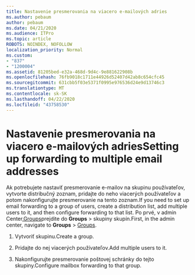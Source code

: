 ```yaml
---
title: Nastavenie presmerovania na viacero e-mailových adries
ms.author: pebaum
author: pebaum
ms.date: 04/21/2020
ms.audience: ITPro
ms.topic: article
ROBOTS: NOINDEX, NOFOLLOW
localization_priority: Normal
ms.custom:
- "837"
- "1200004"
ms.assetid: 81205bed-e32a-468d-9d4c-9e881622908b
ms.openlocfilehash: 76fb9018c1711e44926d52407d42ab8c654cfc45
ms.sourcegitcommit: 631cbb5f03e5371f0995e976536d24e9d13746c3
ms.translationtype: MT
ms.contentlocale: sk-SK
ms.lasthandoff: 04/22/2020
ms.locfileid: "43758530"
---
```

# <a name="setting-up-forwarding-to-multiple-email-addresses"></a><span data-ttu-id="53221-102">Nastavenie presmerovania na viacero e-mailových adries</span><span class="sxs-lookup"><span data-stu-id="53221-102">Setting up forwarding to multiple email addresses</span></span>

<span data-ttu-id="53221-103">Ak potrebujete nastaviť presmerovanie e-mailov na skupinu používateľov, vytvorte distribučný zoznam, pridajte do neho viacerých používateľov a potom nakonfigurujte presmerovanie na tento zoznam.</span><span class="sxs-lookup"><span data-stu-id="53221-103">If you need to set up email forwarding to a group of users, create a distribution list, add multiple users to it, and then configure forwarding to that list.</span></span> <span data-ttu-id="53221-104">Po prvé, v admin Center,[Groups](https://portal.office.com/adminportal/home#/groups)prejdite do **Groups** > skupiny skupín.</span><span class="sxs-lookup"><span data-stu-id="53221-104">First, in the admin center, navigate to **Groups** > [Groups](https://portal.office.com/adminportal/home#/groups).</span></span>
  
1. <span data-ttu-id="53221-105">Vytvoriť skupinu.</span><span class="sxs-lookup"><span data-stu-id="53221-105">Create a group.</span></span>

2. <span data-ttu-id="53221-106">Pridajte do nej viacerých používateľov.</span><span class="sxs-lookup"><span data-stu-id="53221-106">Add multiple users to it.</span></span>

3. <span data-ttu-id="53221-107">Nakonfigurujte presmerovanie poštovej schránky do tejto skupiny.</span><span class="sxs-lookup"><span data-stu-id="53221-107">Configure mailbox forwarding to that group.</span></span>
